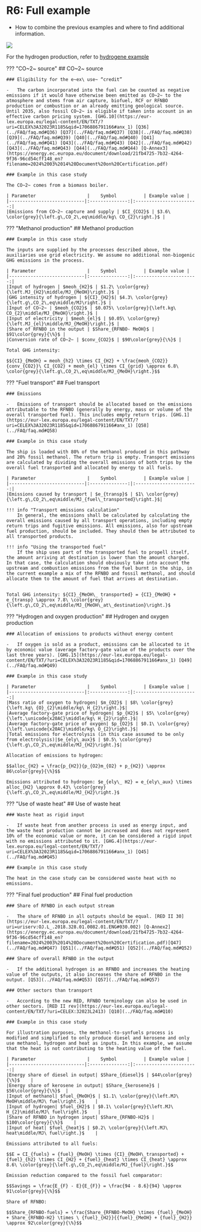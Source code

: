 # R6: Full example

-   How to combine the previous examples and where to find additional information.

![](../images/r6-optimized.svg)

For the hydrogen production, refer to [hydrogene example](#h3-hydrogen-full-example)

??? "CO~2~ source"
    ## CO~2~ source
    
    ### Eligibility for the e~ex\ use~ “credit”
    
    -   The carbon incorporated into the fuel can be counted as negative emissions if it would have otherwise been emitted as CO~2~ to the atmosphere and stems from air capture, biofuel, RCF or RFNBO production or combustion or an already emitting geological source. Until 2035, also fossil CO~2~ is eligible if taken into account in an effective carbon pricing system. [GHG.10](https://eur-lex.europa.eu/legal-content/EN/TXT/?uri=CELEX%3A32023R1185&qid=1706886791166#anx_1) [Q36](../FAQ/faq.md#Q36) [Q37](../FAQ/faq.md#Q37) [Q38](../FAQ/faq.md#Q38) [Q39](../FAQ/faq.md#Q39) [Q40](../FAQ/faq.md#Q40) [Q41](../FAQ/faq.md#Q41) [Q43](../FAQ/faq.md#Q43) [Q42](../FAQ/faq.md#Q42) [Q43](../FAQ/faq.md#Q43) [Q44](../FAQ/faq.md#Q44) [Q-Annex3](https://energy.ec.europa.eu/document/download/21fb4725-7b32-4264-9f36-96cd54cff148_en?filename=2024%2003%2014%20Document%20on%20Certification.pdf)
    
    ### Example in this case study
    
    The CO~2~ comes from a biomass boiler.
    
    | Parameter                   |    Symbol          | Example value |
    |----------------------------|:--------------:|:-----------------------:|
    |Emissions from CO~2~ capture and supply | $CI_{CO2}$ | $3.6\ \color{grey}{\left.g\,CO_2\,eq\middle/kg\ CO_{2}\right.}$ |
        
    
    
??? "Methanol production"
    ## Methanol production
    
    ### Example in this case study
    
    The inputs are supplied by the processes described above, the auxiliaries use grid electricity. We assume no additional non-biogenic GHG emissions in the process.
    
    | Parameter                   |    Symbol          | Example value |
    |----------------------------|:--------------:|:-----------------------:|
    |Input of hydrogen | $meoh_{H2}$ | $1.2\ \color{grey}{\left.MJ_{H2}\middle/MJ_{MeOH}\right.}$ |
    |GHG intensity of hydrogen | ${CI}_{H2}$| $4.3\ \color{grey}{\left.g\,CO_2\,eq\middle/MJ\right.}$ |
    |Input of CO~2~ | $meoh_{CO2}$ | $0.075\ \color{grey}{\left.kg\ CO_{2}\middle/MJ_{MeOH}\right.}$ |
    |Input of electricity | $meoh_{el}$ | $0.05\ \color{grey}{\left.MJ_{el}\middle/MJ_{MeOH}\right.}$ |
    |Share of RFNBO in the output | $Share_{RFNBO- MeOH}$ | $91\color{grey}{\%}$ |
    |Conversion rate of CO~2~ | $conv_{CO2}$ | $90\color{grey}{\%}$ |
    
    Total GHG intensity: 
    
    $${CI}_{MeOH} = meoh_{h2} \times CI_{H2} + \frac{meoh_{CO2}}{conv_{CO2}}\ CI_{CO2} + meoh_{el} \times CI_{grid} \approx 6.8\ \color{grey}{\left.g\,CO_2\,eq\middle/MJ_{MeOH}\right.}$$
        
    
    
??? "Fuel transport"
    ## Fuel transport
    
    ### Emissions
    
    -   Emissions of transport should be allocated based on the emissions attributable to the RFNBO (generally by energy, mass or volume of the overall transported fuel). This includes empty return trips. [GHG.1](https://eur-lex.europa.eu/legal-content/EN/TXT/?uri=CELEX%3A32023R1185&qid=1706886791166#anx_1) [Q58](../FAQ/faq.md#Q58) 
    
    ### Example in this case study
    
    The ship is loaded with 80% of the methanol produced in this pathway and 20% fossil methanol. The return trip is empty. Transport emissions are calculated by dividing the overall emissions of both trips by the overall fuel transported and allocated by energy to all fuels.

    | Parameter                   |    Symbol          | Example value |
    |----------------------------|:--------------:|:-----------------------:|
    |Emissions caused by transport | $e_{transp}$ | $1\ \color{grey}{\left.g\,CO_2\,eq\middle/MJ_{fuel\_transported}\right.}$|

    !!! info "Transport emissions calculation"
        In general, the emissions shall be calculated by calculating the overall emissions caused by all transport operations, including empty return trips and fugitive emissions. All emissions, also for upstream fuel production, should be included. They should then be attributed to all transported products.
        
    !!! info "Using the transported fuel"
        If the ship uses part of the transported fuel to propell itself, the amount arriving at destination is lower than the amount charged. In that case, the calculation should obviously take into account the upstream and combustion emissions from the fuel burnt in the ship, in the current example a mix of the RFNBO and fossil methanol, and should allocate them to the amount of fuel that arrives at destination.

    
    Total GHG intensity: ${CI}_{MeOH\_ transported} = {CI}_{MeOH} + e_{transp} \approx 7.8\ \color{grey}{\left.g\,CO_2\,eq\middle/MJ_{MeOH\_at\_destination}\right.}$
        
    
    
??? "Hydrogen and oxygen production"
    ## Hydrogen and oxygen production
    
    ### Allocation of emissions to products without energy content
    
    -   If oxygen is sold as a product, emissions can be allocated to it by economic value (average factory-gate value of the products over the last three years). [GHG.15](https://eur-lex.europa.eu/legal-content/EN/TXT/?uri=CELEX%3A32023R1185&qid=1706886791166#anx_1) [Q49](../FAQ/faq.md#Q49) 
    
    ### Example in this case study

    | Parameter                   |    Symbol          | Example value |
    |----------------------------|:--------------:|:-----------------------:|
    |Mass ratio of oxygen to hydrogen| $m_{O2}$ | $8\ \color{grey}{\left.kg\ {O}_{2}\middle/kg\ H_{2}\right.}$|    
    |Average factory-gate price of hydrogen| $p_{H2}$ | $5\ \color{grey}{\left.\unicode{x20AC}\middle/kg\ H_{2}\right.}$|
    |Average factory-gate price of oxygen| $p_{O2}$ | $0.1\ \color{grey}{\left.\unicode{x20AC}\middle/kg\ O_{2}\right.}$|
    |Total emissions for electrolysis (in this case assumed to be only from electrolysis)|$e_{ely\_aux}$ | $0.5\ \color{grey}{\left.g\,CO_2\,eq\middle/MJ_{H2}\right.}$|
    
    Allocation of emissions to hydrogen: 
    
    $$alloc_{H2} = \frac{p_{H2}}{p_{O2}m_{O2} + p_{H2}} \approx 86\color{grey}{\%}$$
    
    Emissions attributed to hydrogen: $e_{ely\_ H2} = e_{ely\_aux} \times alloc_{H2} \approx 0.43\ \color{grey}{\left.g\,CO_2\,eq\middle/MJ_{H2}\right.}$
        
    
    
??? "Use of waste heat"
    ## Use of waste heat
    
    ### Waste heat as rigid input
    
    -   If waste heat from another process is used as energy input, and the waste heat production cannot be increased and does not represent 10% of the economic value or more, it can be considered a rigid input with no emissions attributed to it. [GHG.4](https://eur-lex.europa.eu/legal-content/EN/TXT/?uri=CELEX%3A32023R1185&qid=1706886791166#anx_1) [Q45](../FAQ/faq.md#Q45) 
    
    ### Example in this case study
    
    The heat in the case study can be considered waste heat with no emissions.
    
??? "Final fuel production"
    ## Final fuel production
    
    ### Share of RFNBO in each output stream
    
    -   The share of RFNBO in all outputs should be equal. [RED II 30](https://eur-lex.europa.eu/legal-content/EN/TXT/?uri=uriserv:OJ.L_.2018.328.01.0082.01.ENG#030.002) [Q-Annex2](https://energy.ec.europa.eu/document/download/21fb4725-7b32-4264-9f36-96cd54cff148_en?filename=2024%2003%2014%20Document%20on%20Certification.pdf)[Q47](../FAQ/faq.md#Q47) [Q51](../FAQ/faq.md#Q51) [Q52](../FAQ/faq.md#Q52) 
    
    ### Share of overall RFNBO in the output
    
    -   If the additional hydrogen is an RFNBO and increases the heating value of the outputs, it also increases the share of RFNBO in the output. [Q53](../FAQ/faq.md#Q53) [Q57](../FAQ/faq.md#Q57) 
    
    ### Other sectors than transport
    
    -   According to the new RED, RFNBO terminology can also be used in other sectors. [RED II rev](https://eur-lex.europa.eu/legal-content/EN/TXT/?uri=CELEX:32023L2413) [Q10](../FAQ/faq.md#Q10) 
    
    ### Example in this case study
    
    For illustration purposes, the methanol-to-synfuels process is modified and simplified to only produce diesel and kerosene and only use methanol, hydrogen and heat as inputs. In this example, we assume that the heat is not contributing to the heating value of the fuel.

    | Parameter                   |    Symbol          | Example value |
    |----------------------------|:--------------:|:-----------------------:|
    |Energy share of diesel in output| $Share_{diesel}$ | $44\color{grey}{\%}$    |
    |Energy share of kerosene in output| $Share_{kerosene}$ | $56\color{grey}{\%}$  |  
    |Input of methanol| $fuel_{MeOH}$ | $1.1\ \color{grey}{\left.MJ\ MeOH\middle/MJ\ fuel\right.}$    |
    |Input of hydrogen| $fuel_{H2}$ | $0.1\ \color{grey}{\left.MJ\ H_{2}\middle/MJ\ fuel\right.}$    |
    |Share of RFNBO in hydrogen input| $Share_{RFNBO-H2}$ | $100\color{grey}{\%}$    |    
    |Input of heat| $fuel_{heat}$ | $0.2\ \color{grey}{\left.MJ\ heat\middle/MJ\ fuel\right.}$    |
    
    Emissions attributed to all fuels:
    
    $$E = CI_{fuels} = {fuel}_{MeOH} \times {CI}_{MeOH\_transported} + {fuel}_{h2} \times CI_{H2} + {fuel}_{heat} \times CI_{heat} \approx 8.6\ \color{grey}{\left.g\,CO_2\,eq\middle/MJ_{fuel}\right.}$$
    
    Emission reduction compared to the fossil fuel comparator: 
    
    $$Savings = \frac{E_{F} - E}{E_{F}} = \frac{94 - 8.6}{94} \approx 91\color{grey}{\%}$$

    Share of RFNBO: 
    
    $$Share_{RFNBO-fuels} = \frac{Share_{RFNBO-MeOH} \times {fuel}_{MeOH} + Share_{RFNBO-H2} \times \ {fuel}_{H2}}{{fuel}_{MeOH} + {fuel}_{H2}} \approx 92\color{grey}{\%}$$
    
